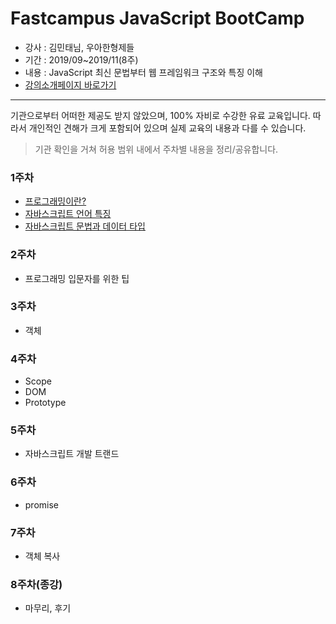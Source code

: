 # Fastcampus JavaScript BootCamp
- 강사 : 김민태님, 우아한형제들
- 기간 : 2019/09~2019/11(8주)
- 내용 : JavaScript 최신 문법부터 웹 프레임워크 구조와 특징 이해
- [강의소개페이지 바로가기](https://fastcampus.co.kr/dev_camp_jstb)
---
기관으로부터 어떠한 제공도 받지 않았으며, 100% 자비로 수강한 유료 교육입니다. 따라서 개인적인 견해가 크게 포함되어 있으며 실제 교육의 내용과 다를 수 있습니다. 

> 기관 확인을 거쳐 허용 범위 내에서 주차별 내용을 정리/공유합니다.

### 1주차
- [프로그래밍이란?](https://github.com/sw-song/JavaScript_Bootcamp/blob/main/1_week/About_Programming.md)
- [자바스크립트 언어 특징](https://github.com/sw-song/JavaScript_Bootcamp/blob/main/1_week/About_JavaScript.md)
- [자바스크립트 문법과 데이터 타입](https://github.com/sw-song/JavaScript_Bootcamp/blob/main/1_week/Expression_vs_Statement.md)

### 2주차
- 프로그래밍 입문자를 위한 팁

### 3주차
- 객체

### 4주차
- Scope
- DOM
- Prototype

### 5주차
- 자바스크립트 개발 트랜드

### 6주차
- promise

### 7주차
- 객체 복사

### 8주차(종강)
- 마무리, 후기
